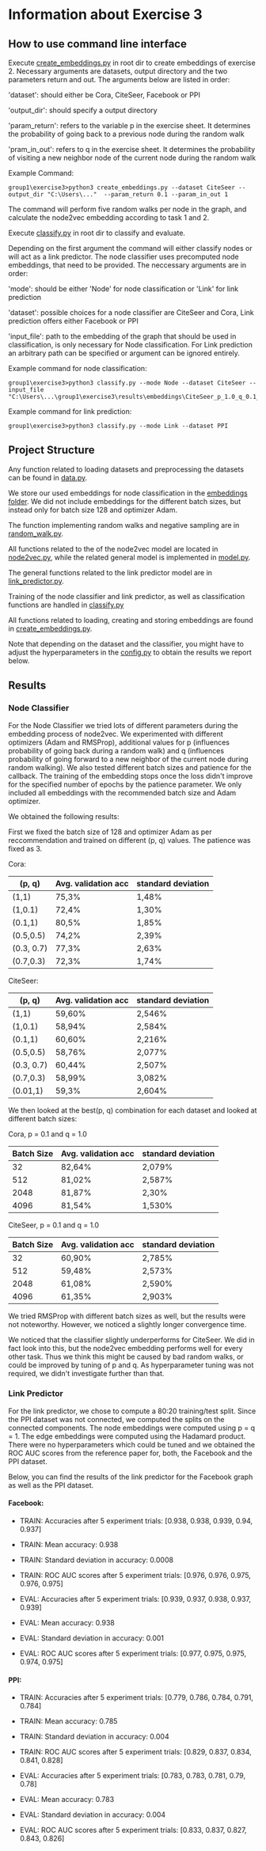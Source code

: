 # Information about Exercise 3

## How to use command line interface
Execute [create_embeddings.py](create_embeddings.py) in root dir to create embeddings of exercise 2.
Necessary arguments are datasets, output directory and the two parameters return and out. The arguments below are listed in order:

'dataset': should either be Cora, CiteSeer, Facebook or PPI

'output_dir': should specify a output directory

'param_return': refers to the variable p in the exercise sheet. It determines the probability of going back to a previous node during the random walk

'pram_in_out': refers to q in the exercise sheet. It determines the probability of visiting a new neighbor node of the current node during the random walk


Example Command:
```
group1\exercise3>python3 create_embeddings.py --dataset CiteSeer --output_dir "C:\Users\..."  --param_return 0.1 --param_in_out 1
```
The command will perform five random walks per node in the graph, and calculate the node2vec embedding according to task 1 and 2.

Execute [classify.py](classify.py) in root dir to classify and evaluate.

Depending on the first argument the command will either classify nodes or will act as a link predictor. The node classifier uses precomputed node embeddings, that need to be provided.
The neccessary arguments are in order:

'mode': should be either 'Node' for node classification or 'Link' for link prediction

'dataset': possible choices for a node classifier are CiteSeer and Cora, Link prediction offers either Facebook or PPI

'input_file': path to the embedding of the graph that should be used in classification, is only necessary for Node classification. For Link prediction an arbitrary path can be specified or argument can be ignored entirely.

Example command for node classification:
```
group1\exercise3>python3 classify.py --mode Node --dataset CiteSeer --input_file "C:\Users\...\group1\exercise3\results\embeddings\CiteSeer_p_1.0_q_0.1_embeddings.npy"

```

Example command for link prediction:

```
group1\exercise3>python3 classify.py --mode Link --dataset PPI

```

## Project Structure
Any function related to loading datasets and preprocessing the datasets can be found in [data.py](data.py).

We store our used embeddings for node classification in the [embeddings folder](results/embeddings). We did not include embeddings for the different batch sizes, but instead only for batch size 128 and optimizer Adam.

The function implementing random walks and negative sampling are in [random_walk.py](random_walk.py).

All functions related to the of the node2vec model are located in [node2vec.py](node2vec.py), while the related general model is implemented in [model.py](model.py).

The general functions related to the link predictor model are in [link_predictor.py](link_predictor.py).

Training of the node classifier and link predictor, as well as classification functions are handled in [classify.py](classify.py)

All functions related to loading, creating and storing embeddings are found in [create_embeddings.py](create_embeddings.py).

Note that depending on the dataset and the classifier, you might have to adjust the hyperparameters in the [config.py](config.py) to obtain the results we report below.

## Results

### Node Classifier

For the Node Classifier we tried lots of different parameters during the embedding process of node2vec. We experimented with different optimizers (Adam and RMSProp), additional values for p (influences probability of going back during a random walk) and q (influences probability of going forward to a new neighbor of the current node during random walking). We also tested different batch sizes and patience for the callback. The training of the embedding stops once the loss didn't improve for the specified number of epochs by the patience parameter. We only included all embeddings with the recommended batch size and Adam optimizer.

We obtained the following results:

First we fixed the batch size of 128 and optimizer Adam as per reccommendation and trained on different (p, q) values. The patience was fixed as 3.

Cora:

(p, q) | Avg. validation acc | standard deviation
--- | --- | ---
(1,1) | 75,3% | 1,48%
(1,0.1) | 72,4% | 1,30%
(0.1,1) | 80,5% | 1,85%
(0.5,0.5) | 74,2% | 2,39%
(0.3, 0.7) | 77,3% | 2,63%
(0.7,0.3) | 72,3%| 1,74%


CiteSeer:

(p, q) | Avg. validation acc | standard deviation
--- | --- | ---
(1,1) | 59,60% | 2,546%
(1,0.1) | 58,94% | 2,584%
(0.1,1) | 60,60% | 2,216%
(0.5,0.5) | 58,76% | 2,077%
(0.3, 0.7) | 60,44% | 2,507%
(0.7,0.3) | 58,99% | 3,082%
(0.01,1)  | 59,3% | 2,604%

We then looked at the best(p, q) combination for each dataset and looked at different batch sizes:

Cora, p = 0.1 and q = 1.0

Batch Size | Avg. validation acc | standard deviation
--- | --- | ---
32 | 82,64% | 2,079%
512 | 81,02% | 2,587%
2048 | 81,87% | 2,30%
4096 | 81,54% | 1,530%

CiteSeer, p = 0.1 and q = 1.0

Batch Size | Avg. validation acc | standard deviation
--- | --- | ---
32 | 60,90% | 2,785%
512 | 59,48% | 2,573%
2048 | 61,08% | 2,590%
4096 | 61,35% | 2,903%

We tried RMSProp with different batch sizes as well, but the results were not noteworthy. However, we noticed a slightly longer convergence time.


We noticed that the classifier slightly underperforms for CiteSeer. We did in fact look into this, but the node2vec embedding performs well for every other task. Thus we think this might be caused by bad random walks, or could be improved by tuning of p and q. As hyperparameter tuning was not required, we didn't investigate further than that.

### Link Predictor
For the link predictor, we chose to compute a 80:20 training/test split. Since the PPI dataset was not connected, we computed the splits on the connected components. The node embeddings were computed using p = q = 1. The edge embeddings were computed using the Hadamard product. There were no hyperparameters which could be tuned and we obtained the ROC AUC scores from the reference paper for, both, the Facebook and the PPI dataset.

Below, you can find the results of the link predictor for the Facebook graph as well as the PPI dataset.

#### Facebook:

- TRAIN: Accuracies after 5 experiment trials: [0.938, 0.938, 0.939, 0.94, 0.937]

- TRAIN: Mean accuracy: 0.938

- TRAIN: Standard deviation in accuracy: 0.0008

- TRAIN: ROC AUC scores after 5 experiment trials: [0.976, 0.976, 0.975, 0.976, 0.975]


- EVAL: Accuracies after 5 experiment trials: [0.939, 0.937, 0.938, 0.937, 0.939]

- EVAL: Mean accuracy: 0.938

- EVAL: Standard deviation in accuracy: 0.001

- EVAL: ROC AUC scores after 5 experiment trials: [0.977, 0.975, 0.975, 0.974, 0.975]


#### PPI:

- TRAIN: Accuracies after 5 experiment trials: [0.779, 0.786, 0.784, 0.791, 0.784]

- TRAIN: Mean accuracy: 0.785

- TRAIN: Standard deviation in accuracy: 0.004

- TRAIN: ROC AUC scores after 5 experiment trials: [0.829, 0.837, 0.834, 0.841, 0.828]


- EVAL: Accuracies after 5 experiment trials: [0.783, 0.783, 0.781, 0.79, 0.78]

 - EVAL: Mean accuracy: 0.783

- EVAL: Standard deviation in accuracy: 0.004

- EVAL: ROC AUC scores after 5 experiment trials: [0.833, 0.837, 0.827, 0.843, 0.826]
